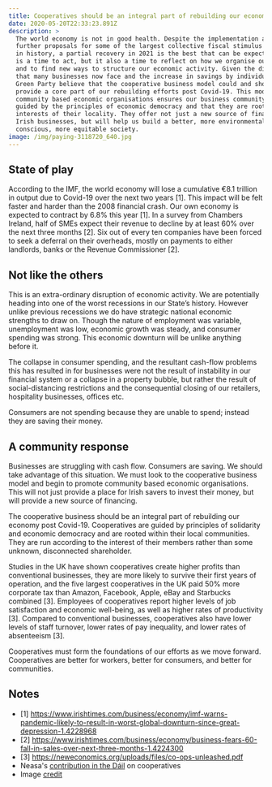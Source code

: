 ```yaml
---
title: Cooperatives should be an integral part of rebuilding our economy
date: 2020-05-20T22:33:23.891Z
description: >
  The world economy is not in good health. Despite the implementation and
  further proposals for some of the largest collective fiscal stimulus measures
  in history, a partial recovery in 2021 is the best that can be expected. Now
  is a time to act, but it also a time to reflect on how we organise our economy
  and to find new ways to structure our economic activity. Given the distress
  that many businesses now face and the increase in savings by individuals the
  Green Party believe that the cooperative business model could and should
  provide a core part of our rebuilding efforts post Covid-19. This model of
  community based economic organisations ensures our business community is
  guided by the principles of economic democracy and that they are rooted in the
  interests of their locality. They offer not just a new source of financing for
  Irish businesses, but will help us build a better, more environmentally
  conscious, more equitable society.
image: /img/paying-3118720_640.jpg
---
```

## State of play

According to the IMF, the world economy will lose a cumulative €8.1 trillion in output due to Covid-19 over the next two years \[1]. This impact will be felt faster and harder than the 2008 financial crash. Our own economy is expected to contract by 6.8% this year \[1]. In a survey from Chambers Ireland, half of SMEs expect their revenue to decline by at least 60% over the next three months \[2]. Six out of every ten companies have been forced to seek a deferral on their overheads, mostly on payments to either landlords, banks or the Revenue Commissioner \[2].

## Not like the others

This is an extra-ordinary disruption of economic activity. We are potentially heading into one of the worst recessions in our State’s history. However unlike previous recessions we do have strategic national economic strengths to draw on. Though the nature of employment was variable, unemployment was low, economic growth was steady, and consumer spending was strong. This economic downturn will be unlike anything before it. 

The collapse in consumer spending, and the resultant cash-flow problems this has resulted in for businesses were not the result of instability in our financial system or a collapse in a property bubble, but rather the result of social-distancing restrictions and the consequential closing of our retailers, hospitality businesses, offices etc. 

Consumers are not spending because they are unable to spend; instead they are saving their money.

## A community response

Businesses are struggling with cash flow. Consumers are saving. We should take advantage of this situation. We must look to the cooperative business model and begin to promote community based economic organisations. This will not just provide a place for Irish savers to invest their money, but will provide a new source of financing.

The cooperative business should be an integral part of rebuilding our economy post Covid-19. Cooperatives are guided by principles of solidarity and economic democracy and are rooted within their local communities. They are run according to the interest of their members rather than some unknown, disconnected shareholder.

Studies in the UK have shown cooperatives create higher profits than conventional businesses, they are more likely to survive their first years of operation, and the five largest cooperatives in the UK paid 50% more corporate tax than Amazon, Facebook, Apple, eBay and Starbucks combined \[3]. Employees of cooperatives report higher levels of job satisfaction and economic well-being, as well as higher rates of productivity \[3]. Compared to conventional businesses, cooperatives also have lower levels of staff turnover, lower rates of pay inequality, and lower rates of absenteeism \[3].

Cooperatives must form the foundations of our efforts as we move forward. Cooperatives are better for workers, better for consumers, and better for communities.

## Notes

* \[1] https://www.irishtimes.com/business/economy/imf-warns-pandemic-likely-to-result-in-worst-global-downturn-since-great-depression-1.4228968
* \[2] https://www.irishtimes.com/business/economy/business-fears-60-fall-in-sales-over-next-three-months-1.4224300
* \[3] https://neweconomics.org/uploads/files/co-ops-unleashed.pdf
* Neasa's [contribution in the Dáil](https://www.youtube.com/watch?v=dblSOyVT6Yg) on cooperatives
* Image [credit](https://pixabay.com/users/skitterphoto-324082)
